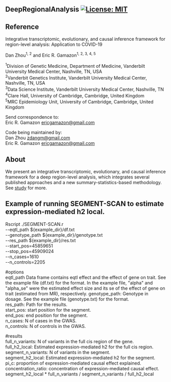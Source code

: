 ## DeepRegionalAnalysis [![License: MIT](https://img.shields.io/badge/License-MIT-yellow.svg)](https://github.com/gamazonlab/DeepRegionalAnalysis/blob/master/LICENSE)  

## Reference

Integrative transcriptomic, evolutionary, and causal inference framework for region-level analysis: Application to COVID-19

Dan Zhou<sup>1, 2</sup> and Eric R. Gamazon<sup>1, 2, 3, 4, 5</sup>

<sup>1</sup>Division of Genetic Medicine, Department of Medicine, Vanderbilt University Medical Center, Nashville, TN, USA  
<sup>2</sup>Vanderbit Genetics Institute, Vanderbilt University Medical Center, Nashville, TN, USA  
<sup>3</sup>Data Science Institute, Vanderbilt University Medical Center, Nashville, TN  
<sup>4</sup>Clare Hall, University of Cambridge, Cambridge, United Kingdom  
<sup>5</sup>MRC Epidemiology Unit, University of Cambridge, Cambridge, United Kingdom  

Send correspondence to:  
Eric R. Gamazon <ericgamazon@gmail.com>

Code being maintained by:  
Dan Zhou <zdangm@gmail.com>  
Eric R. Gamazon <ericgamazon@gmail.com>

## About  

We present an integrative transcriptomic, evolutionary, and causal inference framework for a deep region-level analysis, which integrates several published approaches and a new summary-statistics-based methodology. See [study](https://www.nature.com/articles/s41525-022-00296-y) for more.  

## Example of running SEGMENT-SCAN to estimate expression-mediated h2 local.

Rscript ./SEGMENT-SCAN.r \
--eqtl_path ${example_dir}/df.txt \
--genotype_path ${example_dir}/genotype.txt \
--res_path ${example_dir}/res.txt \
--start_pos=45859651 \
--stop_pos=45909024 \
--n_cases=1610 \
--n_controls=2205

#options  
eqtl_path  Data frame contains eqtl effect and the effect of gene on trait. See the example file (df.txt) for the format. In the example file, "alpha" and "alpha_se" were the estimated effect size and its se of the effect of gene on trait (estimated from MR), respectively.
genotype_path: Genotype in dosage. See the example file (genotype.txt) for the format.  
res_path: Path for the results.  
start_pos: start position for the segment.  
end_pos: end position for the segment.  
n_cases: N of cases in the GWAS.  
n_controls: N of controls in the GWAS.  

#results  
full_n_variants: N of variants in the full cis region of the gene.  
full_h2_local: Estimated expression-mediated h2 for the full cis region.  
segment_n_variants: N of variants in the segment.  
segment_h2_local: Estimated expression-mediated h2 for the segment.  
pi_c: proportion of expression-mediated causal effect explained.  
concentration_ratio: concentration of expression-mediated causal effect. segment_h2_local * full_n_variants / segment_n_variants / full_h2_local






